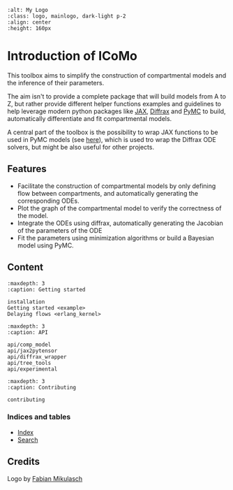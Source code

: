 
```{image} https://raw.githubusercontent.com/Priesemann-Group/icomo/main/docs/images/icomo_logo250px.png
:alt: My Logo
:class: logo, mainlogo, dark-light p-2
:align: center
:height: 160px
```

# Introduction of ICoMo

This toolbox aims to simplify the construction of compartmental models and the inference of their parameters.

The aim isn't to provide a complete package that will build models from A to Z, but rather
provide different helper functions examples and guidelines to help leverage modern python
packages like [JAX](https://jax.readthedocs.io/en/latest/),
[Diffrax](https://docs.kidger.site/diffrax/) and
[PyMC](https://www.pymc.io/welcome.html) to build, automatically differentiate and fit
compartmental models.


A central part of the toolbox is the possibility to wrap JAX functions to be
used in PyMC models (see [here](api/jax2pytensor)), which
is used tro wrap the Diffrax ODE solvers, but might be also useful for other projects.

## Features

* Facilitate the construction of compartmental models by only defining flow between compartments, and
  automatically generating the corresponding ODEs.
* Plot the graph of the compartmental model to verify the correctness of the model.
* Integrate the ODEs using diffrax, automatically generating the Jacobian of the parameters of the ODE
* Fit the parameters using minimization algorithms or build a Bayesian model using PyMC.

## Content

```{toctree}
:maxdepth: 3
:caption: Getting started

installation
Getting started <example>
Delaying flows <erlang_kernel>
```

```{toctree}
:maxdepth: 3
:caption: API

api/comp_model
api/jax2pytensor
api/diffrax_wrapper
api/tree_tools
api/experimental
```

```{toctree}
:maxdepth: 3
:caption: Contributing

contributing
```


### Indices and tables

* [Index](genindex)
* [Search](search)

## Credits

Logo by [Fabian Mikulasch](https://scholar.google.com/citations?user=ZWWBIoUAAAAJ&hl=en)
